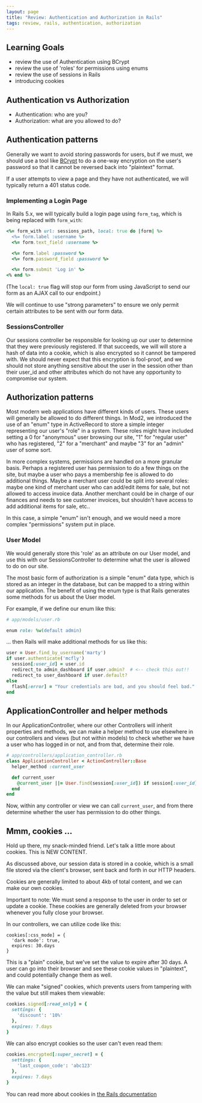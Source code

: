 ```yaml
---
layout: page
title: "Review: Authentication and Authorization in Rails"
tags: review, rails, authentication, authorization
---
```


## Learning Goals

* review the use of Authentication using BCrypt
* review the use of 'roles' for permissions using enums
* review the use of sessions in Rails
* introducing cookies


## Authentication vs Authorization

- Authentication: who are you?
- Authorization: what are you allowed to do?


## Authentication patterns

Generally we want to avoid storing passwords for users, but if we must, we
should use a tool like [BCrypt](https://github.com/codahale/bcrypt-ruby) to do a one-way encryption on the user's password
so that it cannot be reversed back into "plaintext" format.

If a user attempts to view a page and they have not authenticated, we will
typically return a 401 status code.


### Implementing a Login Page

In Rails 5.x, we will typically build a login page using `form_tag`, which is
being replaced with `form_with`:

```ruby
<%= form_with url: sessions_path, local: true do |form| %>
  <%= form.label :username %>
  <%= form.text_field :username %>

  <%= form.label :password %>
  <%= form.password_field :password %>

  <%= form.submit 'Log in' %>
<% end %>
```

(The `local: true` flag will stop our form from using JavaScript to send our
form as an AJAX call to our endpoint.)

We will continue to use "strong parameters" to ensure we only permit certain
attributes to be sent with our form data.

### SessionsController

Our sessions controller be responsible for looking up our user to determine
that they were previously registered. If that succeeds, we will will store a
hash of data into a cookie, which is also encrypted so it cannot be tampered
with. We should never expect that this encryption is fool-proof, and we should
not store anything sensitive about the user in the session other than their
user_id and other attributes which do not have any opportunity to compromise
our system.


## Authorization patterns

Most modern web applications have different kinds of users. These users will
generally be allowed to do different things. In Mod2, we introduced the use of
an "enum" type in ActiveRecord to store a simple integer representing our user's
"role" in a system. These roles might have included setting a 0 for "anonymous"
user browsing our site, "1" for "regular user" who has registered, "2" for a
"merchant" and maybe "3" for an "admin" user of some sort.

In more complex systems, permissions are handled on a more granular basis.
Perhaps a registered user has permission to do a few things on the site, but
maybe a user who pays a membership fee is allowed to do additional things.
Maybe a merchant user could be split into several roles: maybe one kind of
merchant user who can add/edit items for sale, but not allowed to access
invoice data. Another merchant could be in charge of our finances and needs to
see customer invoices, but shouldn't have access to add additional items for
sale, etc..

In this case, a simple "enum" isn't enough, and we would need a more complex
"permissions" system put in place.

### User Model

We would generally store this 'role' as an attribute on our User model, and
use this with our SessionsController to determine what the user is allowed to
do on our site.

The most basic form of authorization is a simple "enum" data type, which is
stored as an integer in the database, but can be mapped to a string within our
application. The benefit of using the enum type is that Rails generates some
methods for us about the User model.

For example, if we define our enum like this:

```ruby
# app/models/user.rb

enum role: %w(default admin)
```

... then Rails will make additional methods for us like this:

```ruby
user = User.find_by_username('marty')
if user.authenticate('mcfly')
  session[:user_id] = user.id
  redirect_to admin_dashboard if user.admin?  # <-- check this out!!
  redirect_to user_dashboard if user.default?
else
  flash[:error] = "Your credentials are bad, and you should feel bad."
end
```

## ApplicationController and helper methods

In our ApplicationController, where our other Controllers will inherit
properties and methods, we can make a helper method to use elsewhere in our
controllers and views (but not within models) to check whether we have a user
who has logged in or not, and from that, determine their role.

```ruby
# app/controllers/application_controller.rb
class ApplicationController < ActionController::Base
  helper_method :current_user

  def current_user
    @current_user ||= User.find(session[:user_id]) if session[:user_id]
  end
end
```

Now, within any controller or view we can call `current_user`, and from there
determine whether the user has permission to do other things.

## Mmm, cookies ...

Hold up there, my snack-minded friend. Let's talk a little more about cookies.
This is NEW CONTENT.

As discussed above, our session data is stored in a cookie, which is a small
file stored via the client's browser, sent back and forth in our HTTP headers.

Cookies are generally limited to about 4kb of total content, and we can make our
own cookies.

Important to note: We must send a response to the user in order to set or update
a cookie. These cookies are generally deleted from your browser whenever you
fully close your browser.

In our controllers, we can utilize code like this:

```
cookies[:css_mode] = {
  'dark mode': true,
  expires: 30.days
}
```

This is a "plain" cookie, but we've set the value to expire after 30 days. A
user can go into their browser and see these cookie values in "plaintext", and
could potentially change them as well.

We can make "signed" cookies, which prevents users from tampering with the value
but still makes them viewable:

```ruby
cookies.signed[:read_only] = {
  settings: {
    'discount': '10%'
  },
  expires: 7.days
}
```

We can also encrypt cookies so the user can't even read them:

```ruby
cookies.encrypted[:super_secret] = {
  settings: {
    'last_coupon_code': 'abc123'
  },
  expires: 7.days
}
```

You can read more about cookies in [the Rails documentation](https://api.rubyonrails.org/v5.2.4.3/classes/ActionDispatch/Cookies.html)
